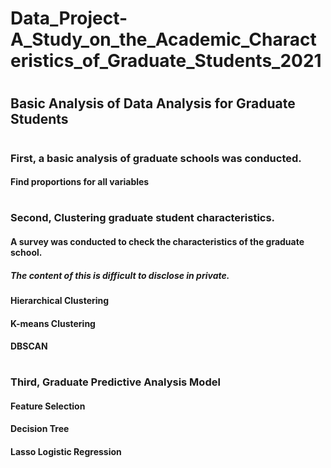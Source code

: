# Data_Project-A_Study_on_the_Academic_Characteristics_of_Graduate_Students_2021
#
## Basic Analysis of Data Analysis for Graduate Students
#
### First, a basic analysis of graduate schools was conducted.
#### Find proportions for all variables
#
### Second, Clustering graduate student characteristics.
#### A survey was conducted to check the characteristics of the graduate school.
##### The content of this is difficult to disclose in private.
#### Hierarchical Clustering
#### K-means Clustering
#### DBSCAN
#
### Third, Graduate Predictive Analysis Model
#### Feature Selection
#### Decision Tree
#### Lasso Logistic Regression
